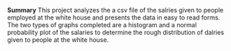 
**Summary**
This project analyzes the a csv file of the salries given to people employed at the white house and presents the data in easy to read forms. The two types of graphs completed are a histogram and a normal probability plot of the salaries to determine the rough distribution of dalries given to people at the white house.
